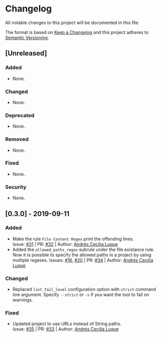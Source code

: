 # Changelog
All notable changes to this project will be documented in this file.

The format is based on [Keep a Changelog](http://keepachangelog.com/en/1.0.0/) and this project adheres to [Semantic Versioning](http://semver.org/spec/v2.0.0.html).

## [Unreleased]
### Added
- None.
### Changed
- None.
### Deprecated
- None.
### Removed
- None.
### Fixed
- None.
### Security
- None.

## [0.3.0] - 2019-09-11
### Added
- Make the rule `File Content Regex` print the offending lines.  
  Issue: [#31](https://github.com/JamitLabs/ProjLint/issues/31) | PR: [#32](https://github.com/JamitLabs/ProjLint/pull/32) | Author: [Andrés Cecilia Luque](https://github.com/acecilia)
- Added the `allowed_paths_regex` subrule under the file existance rule. Now it is possible to specify the allowed paths in a project by using multiple regexes.
  Issues: [#16](https://github.com/JamitLabs/ProjLint/issues/16), [#20](https://github.com/JamitLabs/ProjLint/issues/20) | PR: [#34](https://github.com/JamitLabs/ProjLint/pull/34) | Author: [Andrés Cecilia Luque](https://github.com/acecilia)
### Changed
- Replaced `lint_fail_level` configuration option with `strict` command line argument. Specify `--strict` or `-s` if you want the tool to fail on warnings.
### Fixed
- Updated project to use URLs instead of String paths.  
  Issue: [#35](https://github.com/JamitLabs/ProjLint/issues/35) | PR: [#33](https://github.com/JamitLabs/ProjLint/pull/33) | Author: [Andrés Cecilia Luque](https://github.com/acecilia)
